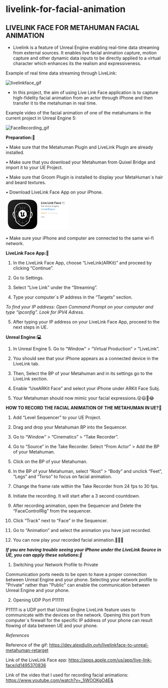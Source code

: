 # livelink-for-facial-animation

## LIVELINK FACE FOR METAHUMAN FACIAL ANIMATION ##

- Livelink is a feature of Unreal Engine enabling real-time data streaming from external sources. It enables live facial animation capture, motion capture and other dynamic data inputs to be directly applied to a virtual character which enhances its the realism and expressiveness.   
   
Example of real time data streaming through LiveLink:
    
<img src="./images/livelinkface_gif.gif" alt="livelinkface_gif" width="300"/>
     
   
- In this project, the aim of using Live Link Face application is to capture high-fidelity facial animation from an actor through iPhone and then transfer it to the metahuman in real time.
   
Example video of the facial animation of one of the metahumans in the current project in Unreal Engine 5:  
   
<img src="./images/FaceRecording_gif.gif" alt="FaceRecording_gif" width="500"/>
   
**Preparation:🚨**
   
•	Make sure that the Metahuman Plugin and LiveLink Plugin are already installed.
   
•	Make sure that you download your Metahuman from Quixel Bridge and import it to your UE Project.
   
•	Make sure that Groom Plugin is installed to display your MetaHuman`s hair and beard textures.
    
•	Download LiveLink Face App on your iPhone.
   
   <img src="./images/LiveLinkApp.png" alt="LiveLinkApp" width="200"/>
   
•	Make sure your iPhone and computer are connected to the same wi-fi network.
   
**LiveLink Face App:📱**
   
1.	In the LiveLink Face App, choose “LiveLink(ARKit)” and proceed by clicking “Continue”.
   
2.	Go to Settings.
   
3.	Select “Live Link” under the “Streaming”.
   
4.	Type your computer`s IP address in the “Targets” section.
   
_To find your IP address: Open Command Prompt on your computer and type “ipconfig”. Look for IPV4 Adress._
   
5.	After typing your IP address on your LiveLink Face App, proceed to the next steps in UE.
   
**Unreal Engine:💻**
   
1.	In Unreal Engine 5. Go to “Window” > “Virtual Production” > “LiveLink”.
   
2.	You should see that your iPhone appears as a connected device in the LiveLink tab.
   
3.	Then, Select the BP of your Metahuman and in its settings go to the LiveLink section.
   
4.	Enable “UseARKit Face” and select your iPhone under ARKit Face Subj. 
   
5.	Your Metahuman should now mimic your facial expressions.😮😃🤔😂
   
**HOW TO RECORD THE FACIAL ANIMATION OF THE METAHUMAN IN UE?🎥**
  
1.	Add “Level Sequencer” to your UE Project.
   
2.	Drag and drop your Metahuman BP into the Sequencer.
   
3.	Go to  “Window” >  “Cinematics” >  “Take Recorder”.
   
4.	Go to “Source” in the Take Recorder. Select “From Actor” > Add the BP of your Metahuman.
   
5.	Click on the BP of your Metahuman.
   
6.	In the BP of your Metahuman, select “Root” > “Body” and unclick “Feet”, “Legs” and “Torso” to focus on facial animation.
   
7.	Change the frame rate within the Take Recorder from 24 fps to 30 fps.
   
8.	Initiate the recording. It will start after a 3 second countdown. 
   
9.	After recording animation, open the Sequencer and Delete the “FaceControlRig” from the sequencer.
   
10.	Click “Track” next to “Face” in the Sequencer.
   
11.	Go to “Animation” and select the animation you have just recorded.
   
12.	You can now play your recorded facial animation.🥳👏🌟
   
    

**_If you are having trouble seeing your iPhone under the LiveLink Source in UE, you can apply these solutions:🤯_**

1.	Switching your Network Profile to Private
   
Communication ports needs to be open to have a proper connection between Unreal Engine and your phone. Selecting your network profile to "Private" rather than "Public" can enable the communication between Unreal Engine and your phone.
   
2.	Opening UDP Port P11111
   
P11111 is a UDP port that Unreal Engine LiveLink feature uses to communicate with the devices on the network. Opening this port from computer`s firewall for the specific IP address of your phone can result flowing of data between UE and your phone. 
   
      
_References_   
   
Reference of the gif: https://dev.alexdjulin.ovh/livelinkface-to-unreal-metahuman-retarget  

Link of the LiveLink Face app: https://apps.apple.com/us/app/live-link-face/id1495370836  

Link of the video that I used for recording facial animations: https://www.youtube.com/watch?v=_1iWOOKgO4E&



   


   











